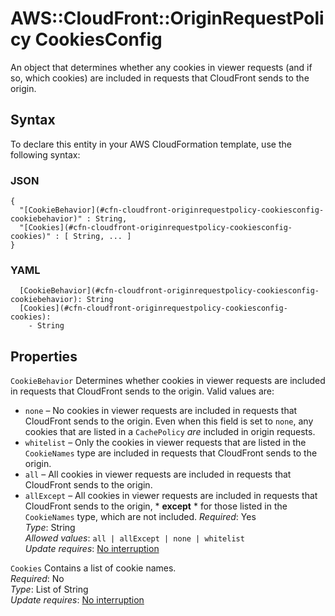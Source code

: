 # AWS::CloudFront::OriginRequestPolicy CookiesConfig<a name="aws-properties-cloudfront-originrequestpolicy-cookiesconfig"></a>

An object that determines whether any cookies in viewer requests \(and if so, which cookies\) are included in requests that CloudFront sends to the origin\.

## Syntax<a name="aws-properties-cloudfront-originrequestpolicy-cookiesconfig-syntax"></a>

To declare this entity in your AWS CloudFormation template, use the following syntax:

### JSON<a name="aws-properties-cloudfront-originrequestpolicy-cookiesconfig-syntax.json"></a>

```
{
  "[CookieBehavior](#cfn-cloudfront-originrequestpolicy-cookiesconfig-cookiebehavior)" : String,
  "[Cookies](#cfn-cloudfront-originrequestpolicy-cookiesconfig-cookies)" : [ String, ... ]
}
```

### YAML<a name="aws-properties-cloudfront-originrequestpolicy-cookiesconfig-syntax.yaml"></a>

```
  [CookieBehavior](#cfn-cloudfront-originrequestpolicy-cookiesconfig-cookiebehavior): String
  [Cookies](#cfn-cloudfront-originrequestpolicy-cookiesconfig-cookies): 
    - String
```

## Properties<a name="aws-properties-cloudfront-originrequestpolicy-cookiesconfig-properties"></a>

`CookieBehavior`  <a name="cfn-cloudfront-originrequestpolicy-cookiesconfig-cookiebehavior"></a>
Determines whether cookies in viewer requests are included in requests that CloudFront sends to the origin\. Valid values are:  
+  `none` – No cookies in viewer requests are included in requests that CloudFront sends to the origin\. Even when this field is set to `none`, any cookies that are listed in a `CachePolicy` *are* included in origin requests\.
+  `whitelist` – Only the cookies in viewer requests that are listed in the `CookieNames` type are included in requests that CloudFront sends to the origin\.
+  `all` – All cookies in viewer requests are included in requests that CloudFront sends to the origin\.
+  `allExcept` – All cookies in viewer requests are included in requests that CloudFront sends to the origin, * **except** * for those listed in the `CookieNames` type, which are not included\.
*Required*: Yes  
*Type*: String  
*Allowed values*: `all | allExcept | none | whitelist`  
*Update requires*: [No interruption](https://docs.aws.amazon.com/AWSCloudFormation/latest/UserGuide/using-cfn-updating-stacks-update-behaviors.html#update-no-interrupt)

`Cookies`  <a name="cfn-cloudfront-originrequestpolicy-cookiesconfig-cookies"></a>
Contains a list of cookie names\.  
*Required*: No  
*Type*: List of String  
*Update requires*: [No interruption](https://docs.aws.amazon.com/AWSCloudFormation/latest/UserGuide/using-cfn-updating-stacks-update-behaviors.html#update-no-interrupt)